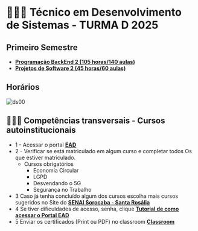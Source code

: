# 👨🏻‍💻 Técnico em Desenvolvimento de Sistemas - TURMA D 2025

## Primeiro Semestre
- **[Programação BackEnd 2 (105 horas/140 aulas)](./PBE2/)**
- **[Projetos de Software 2 (45 horas/60 aulas)](./PROJ2/)**


## Horários
![ds00](./assets/Horario1sem2025.png)

## 👨🏻‍🏫 Competências transversais - Cursos autoinstitucionais
- 1 - Acessar o portal **[EAD](https://ead.sp.senai.br)**
- 2 - Verificar se está matriculado em algum curso e completar todos Os que estiver matriculado.
    - Cursos obrigatórios
        - Economia Circular
        - LGPD
        - Desvendando o 5G
        - Segurança no Trabalho
- 3 Caso já tenha concluído algum dos cursos escolha mais cursos sugeridos no Site do **[SENAI Sorocaba - Santa Rosália](https://sp.senai.br/cursos/0/tecnologia-da-informacao-e-informatica?unidade=402&modalidade=3&gratuito=1)**
- 4 Se tiver dificuldades de acesso, senha, clique **[Tutorial de como acessar o Portal EAD](https://ead.sp.senai.br/tutorial/comoacessar/)**
- 5 Enviar os certificados (Print ou PDF) no classroom **[Classroom](https://forms.gle/STMxikkU8qVfLuEb8)**